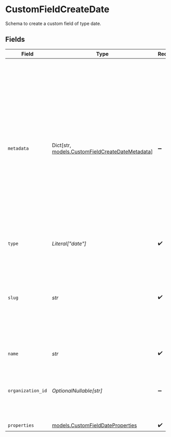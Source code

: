 # CustomFieldCreateDate

Schema to create a custom field of type date.


## Fields

| Field                                                                                                                                                                                                                                                                                        | Type                                                                                                                                                                                                                                                                                         | Required                                                                                                                                                                                                                                                                                     | Description                                                                                                                                                                                                                                                                                  | Example                                                                                                                                                                                                                                                                                      |
| -------------------------------------------------------------------------------------------------------------------------------------------------------------------------------------------------------------------------------------------------------------------------------------------- | -------------------------------------------------------------------------------------------------------------------------------------------------------------------------------------------------------------------------------------------------------------------------------------------- | -------------------------------------------------------------------------------------------------------------------------------------------------------------------------------------------------------------------------------------------------------------------------------------------- | -------------------------------------------------------------------------------------------------------------------------------------------------------------------------------------------------------------------------------------------------------------------------------------------- | -------------------------------------------------------------------------------------------------------------------------------------------------------------------------------------------------------------------------------------------------------------------------------------------- |
| `metadata`                                                                                                                                                                                                                                                                                   | Dict[str, [models.CustomFieldCreateDateMetadata](../models/customfieldcreatedatemetadata.md)]                                                                                                                                                                                                | :heavy_minus_sign:                                                                                                                                                                                                                                                                           | Key-value object allowing you to store additional information.<br/><br/>The key must be a string with a maximum length of **40 characters**.<br/>The value must be either:<br/><br/>* A string with a maximum length of **500 characters**<br/>* An integer<br/>* A boolean<br/><br/>You can store up to **50 key-value pairs**. |                                                                                                                                                                                                                                                                                              |
| `type`                                                                                                                                                                                                                                                                                       | *Literal["date"]*                                                                                                                                                                                                                                                                            | :heavy_check_mark:                                                                                                                                                                                                                                                                           | N/A                                                                                                                                                                                                                                                                                          |                                                                                                                                                                                                                                                                                              |
| `slug`                                                                                                                                                                                                                                                                                       | *str*                                                                                                                                                                                                                                                                                        | :heavy_check_mark:                                                                                                                                                                                                                                                                           | Identifier of the custom field. It'll be used as key when storing the value. Must be unique across the organization.It can only contain ASCII letters, numbers and hyphens.                                                                                                                  |                                                                                                                                                                                                                                                                                              |
| `name`                                                                                                                                                                                                                                                                                       | *str*                                                                                                                                                                                                                                                                                        | :heavy_check_mark:                                                                                                                                                                                                                                                                           | Name of the custom field.                                                                                                                                                                                                                                                                    |                                                                                                                                                                                                                                                                                              |
| `organization_id`                                                                                                                                                                                                                                                                            | *OptionalNullable[str]*                                                                                                                                                                                                                                                                      | :heavy_minus_sign:                                                                                                                                                                                                                                                                           | The ID of the organization owning the custom field. **Required unless you use an organization token.**                                                                                                                                                                                       | 1dbfc517-0bbf-4301-9ba8-555ca42b9737                                                                                                                                                                                                                                                         |
| `properties`                                                                                                                                                                                                                                                                                 | [models.CustomFieldDateProperties](../models/customfielddateproperties.md)                                                                                                                                                                                                                   | :heavy_check_mark:                                                                                                                                                                                                                                                                           | N/A                                                                                                                                                                                                                                                                                          |                                                                                                                                                                                                                                                                                              |